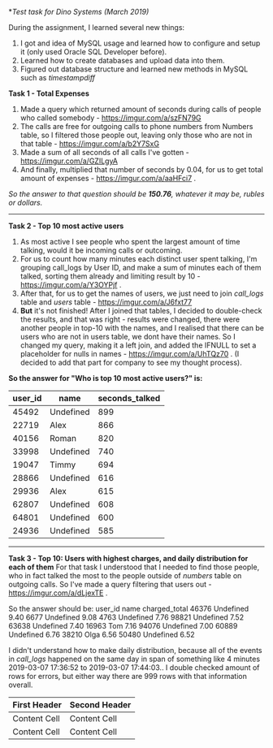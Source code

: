 **Test task for *Dino Systems* (March 2019)*

During the assignment, I learned several new things:
1) I got and idea of MySQL usage and learned how to configure and setup it (only used Oracle SQL Developer before).
2) Learned how to create databases and upload data into them.
3) Figured out database structure and learned new methods in MySQL such as *timestampdiff*

**Task 1 - Total Expenses**
1) Made a query which returned amount of seconds during calls of people who called somebody - https://imgur.com/a/szFN79G
2) The calls are free for outgoing calls to phone numbers from Numbers table, so I filtered those people out, leaving only those who are not in that table - https://imgur.com/a/b2Y7SxG
3) Made a sum of all seconds of all calls I've gotten - https://imgur.com/a/GZILgyA
4) And finally, multiplied that number of seconds by 0.04, for us to get total amount of expenses - https://imgur.com/a/aaHFci7 .

*So the answer to that question should be **150.76**, whatever it may be, rubles or dollars.*

-------

**Task 2 - Top 10 most active users**
1) As most active I see people who spent the largest amount of time talking, would it be incoming calls or outcoming.
2) For us to count how many minutes each distinct user spent talking, I'm grouping call_logs by User ID, and make a sum of minutes each of them talked, sorting them already and limiting result by 10 - https://imgur.com/a/Y3OYPjf .
3) After that, for us to get the names of users, we just need to join *call_logs* table and *users* table - https://imgur.com/a/J6fxt77
4) **But** it's not finished! After I joined that tables, I decided to double-check the results, and that was right - results were changed, there were another people in top-10 with the names, and I realised that there can be users who are not in users table, we dont have their names. So I changed my query, making it a left join, and added the IFNULL to set a placeholder for nulls in names - https://imgur.com/a/UhTQz70 . (I decided to add that part for company to see my thought process).

**So the answer for "Who is top 10 most active users?" is:**

| user_id  | name | seconds_talked |
| --- | --- | --- |
| 45492 | Undefined | 899 | 
| 22719 | Alex | 866 | 
| 40156 | Roman | 820 | 
| 33998 | Undefined | 740 | 
| 19047 | Timmy | 694 | 
| 28866	| Undefined |	616 | 
| 29936	| Alex | 615 | 
| 62807	| Undefined | 608 | 
| 64801 | Undefined	| 600 | 
| 24936	| Undefined	| 585 | 

-------

**Task 3 - Top 10: Users with highest charges, and daily distribution for each of them**
For that task I understood that I needed to find those people, who in fact talked the most to the people outside of *numbers* table on outgoing calls. So I've made a query filtering that users out - https://imgur.com/a/dLjexTE . 

So the answer should be:
user_id name        charged_total
46376	  Undefined	  9.40
6677	  Undefined  	9.08
4763	  Undefined  	7.76
98821	  Undefined  	7.52
63638	  Undefined  	7.40
16963  	Tom       	7.16
94076  	Undefined	  7.00
60889  	Undefined	  6.76
38210	  Olga	      6.56
50480	  Undefined  	6.52

I didn't understand how to make daily distribution, because all of the events in *call_logs* happened on the same day in span of something like 4 minutes 2019-03-07 17:36:52 to 2019-03-07 17:44:03.. I double checked amount of rows for errors, but either way there are 999 rows with that information overall.

| First Header  | Second Header |
| ------------- | ------------- |
| Content Cell  | Content Cell  |
| Content Cell  | Content Cell  |
